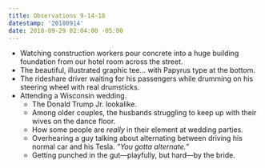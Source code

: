 ```yaml
---
title: Observations 9-14-18
datestamp: '20180914'
date: 2018-09-29 02:04:00 -05:00
---
```


- Watching construction workers pour concrete into a huge building foundation from our hotel room across the street.
- The beautiful, illustrated graphic tee… with Papyrus type at the bottom.
- The rideshare driver waiting for his passengers while drumming on his steering wheel with real drumsticks.
- Attending a Wisconsin wedding.
	- The Donald Trump Jr. lookalike.
	- Among older couples, the husbands struggling to keep up with their wives on the dance floor.
	- How some people are *really* in their element at wedding parties.
	- Overhearing a guy talking about alternating between driving his normal car and his Tesla. *”You gotta alternate.”*
	- Getting punched in the gut—playfully, but hard—by the bride.
